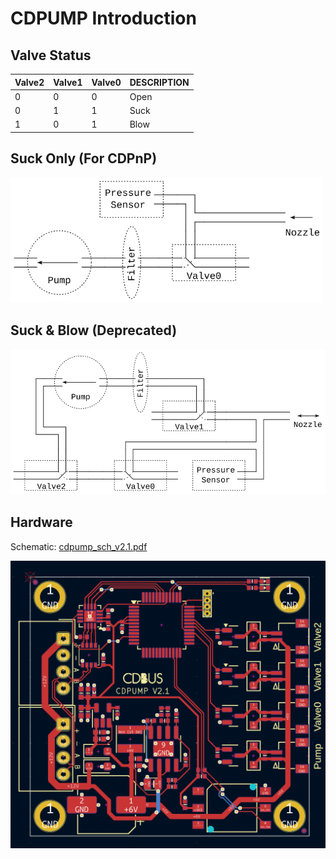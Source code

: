 CDPUMP Introduction
=======================================

## Valve Status

| Valve2 | Valve1 | Valve0 | DESCRIPTION   |
|--------|--------|--------|---------------|
| 0      | 0      | 0      | Open          |
| 0      | 1      | 1      | Suck          |
| 1      | 0      | 1      | Blow          |


## Suck Only (For CDPnP)

<img src="doc/type0.svg" width="500px">

## Suck & Blow (Deprecated)

<img src="doc/type1.svg" width="600px">


## Hardware

Schematic: <a href="hardware/cdpump_sch_v2.1.pdf">cdpump_sch_v2.1.pdf</a>

<img src="hardware/cdpump_pcb_v2.1.png" width="600px">
